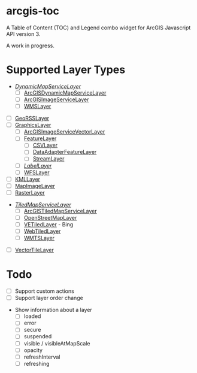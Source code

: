 # arcgis-toc
A Table of Content (TOC) and Legend combo widget for ArcGIS Javascript API version 3.

A work in progress.

# Supported Layer Types


- [_DynamicMapServiceLayer_](https://developers.arcgis.com/javascript/3/jsapi/dynamicmapservicelayer-amd.html)
    - [ ] [ArcGISDynamicMapServiceLayer](https://developers.arcgis.com/javascript/3/jsapi/arcgisdynamicmapservicelayer-amd.html)
    - [ ] [ArcGISImageServiceLayer](https://developers.arcgis.com/javascript/3/jsapi/arcgisimageservicelayer-amd.html)
    - [ ] [WMSLayer](https://developers.arcgis.com/javascript/3/jsapi/wmslayer-amd.html)
- [ ] [GeoRSSLayer](https://developers.arcgis.com/javascript/3/jsapi/georsslayer-amd.html)
- [ ] [GraphicsLayer](https://developers.arcgis.com/javascript/3/jsapi/graphicslayer-amd.html)
    - [ ] [ArcGISImageServiceVectorLayer](https://developers.arcgis.com/javascript/3/jsapi/arcgisimageservicevectorlayer-amd.html)
    - [ ] [FeatureLayer](https://developers.arcgis.com/javascript/3/jsapi/featurelayer-amd.html)
        - [ ] [CSVLayer](https://developers.arcgis.com/javascript/3/jsapi/csvlayer-amd.html)
        - [ ] [DataAdapterFeatureLayer](https://developers.arcgis.com/javascript/3/jsapi/dataadapterfeaturelayer-amd.html)
        - [ ] [StreamLayer](https://developers.arcgis.com/javascript/3/jsapi/streamlayer-amd.html)
    - [ ] [_LabelLayer_](https://developers.arcgis.com/javascript/3/jsapi/labellayer-amd.html)
    - [ ] [WFSLayer](https://developers.arcgis.com/javascript/3/jsapi/wfslayer-amd.html)
- [ ] [KMLLayer](https://developers.arcgis.com/javascript/3/jsapi/kmllayer-amd.html)
- [ ] [MapImageLayer](https://developers.arcgis.com/javascript/3/jsapi/mapimagelayer-amd.html)
- [ ] [RasterLayer](https://developers.arcgis.com/javascript/3/jsapi/rasterlayer-amd.html)
- [_TiledMapServiceLayer_](https://developers.arcgis.com/javascript/3/jsapi/tiledmapservicelayer-amd.html)
    - [ ] [ArcGISTiledMapServiceLayer](https://developers.arcgis.com/javascript/3/jsapi/arcgistiledmapservicelayer-amd.html)
    - [ ] [OpenStreetMapLayer](https://developers.arcgis.com/javascript/3/jsapi/openstreetmaplayer-amd.html)
    - [ ] [VETiledLayer](https://developers.arcgis.com/javascript/3/jsapi/vetiledlayer-amd.html) - Bing
    - [ ] [WebTiledLayer](https://developers.arcgis.com/javascript/3/jsapi/webtiledlayer-amd.html)
    - [ ] [WMTSLayer](https://developers.arcgis.com/javascript/3/jsapi/wmtslayer-amd.html)
- [ ] [VectorTileLayer](https://developers.arcgis.com/javascript/3/jsapi/vectortilelayer-amd.html)

# Todo
- [ ] Support custom actions
- [ ] Support layer order change
- Show information about a layer
    - [ ] loaded
    - [ ] error
    - [ ] secure
    - [ ] suspended
    - [ ] visible / visibleAtMapScale
    - [ ] opacity
    - [ ] refreshInterval
    - [ ] refreshing
